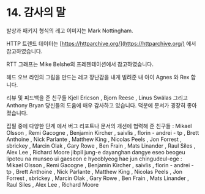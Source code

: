 # 14. 감사의 말

발상과 패키지 형식의 레고 이미지는 Mark Nottingham.

HTTP 트렌드 데이터는 [https://httparchive.org/](https://httparchive.org/) 에서 참고하였습니다.

RTT 그래프는 Mike Belshe의 프레젠테이션에서 참고하였습니다.

헤드 오브 라인의 그림을 만드는 레고 장난감을 내게 빌려준 내 아이 Agnes 와 Rex 합니다.

리뷰 및 피드백을 준 친구들 Kjell Ericson , Bjorn Reese , Linus Swälas 그리고 Anthony Bryan 당신들의 도움에 매우 감사하고 있습니다. 덕분에 문서가 굉장히 좋아졌습니다.

집필 중에 다양한 단계 에서 버그 리포트나 문서의 개선에 협력해 준 친구들 : Mikael Olsson , Remi Gacogne , Benjamin Kircher , saivlis , florin - andrei - tp , Brett Anthoine , Nick Parlante , Matthew King , Nicolas Peels , Jon Forrest , sbrickey , Marcin Olak , Gary Rowe , Ben Frain , Mats Linander , Raul Siles , Alex Lee , Richard Moore jibpil jung-e dayanghan dangye eseo beogeu lipoteu na munseo ui gaeseon e hyeoblyeog hae jun chingudeul-ege : Mikael Olsson , Remi Gacogne , Benjamin Kircher , saivlis , florin - andrei - tp , Brett Anthoine , Nick Parlante , Matthew King , Nicolas Peels , Jon Forrest , sbrickey , Marcin Olak , Gary Rowe , Ben Frain , Mats Linander , Raul Siles , Alex Lee , Richard Moore

